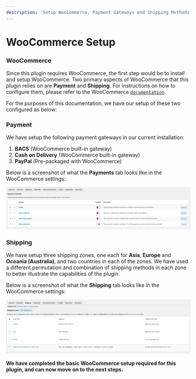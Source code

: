 ```yaml
---
description: 'Setup WooCommerce, Payment Gateways and Shipping Methods'
---
```


# WooCommerce Setup

### WooCommerce

Since this plugin requires WooCommerce, the first step would be to install and setup WooCommerce. Two primary aspects of WooCommerce that this plugin relies on are **Payment** and **Shipping**. For instructions on how to configure them, please refer to the WooCommerce [`documentation`](https://docs.woocommerce.com/).

For the purposes of this documentation, we have our setup of these two configured as below:

### Payment

We have setup the following payment gateways in our current installation:

1. **BACS** \(WooCommerce built-in gateway\)
2. **Cash on Delivery** \(WooCommerce built-in gateway\)
3. **PayPal** \(Pre-packaged with WooCommerce\)

Below is a screenshot of what the **Payments** tab looks like in the WooCommerce settings:

![](.gitbook/assets/screenshot-2020-03-18-at-1.26.32-pm.png)

### Shipping

We have setup three shipping zones, one each for **Asia**, **Europe** and **Oceania \(Australia\)**, and two countries in each of the zones. We have used a different permutation and combination of shipping methods in each zone to better illustrate the capabilities of the plugin.

Below is a screenshot of what the **Shipping** tab looks like in the WooCommerce settings:

![](.gitbook/assets/screenshot-2020-03-18-at-1.26.21-pm.png)

**We have completed the basic WooCommerce setup required for this plugin, and can now move on to the next steps.**

